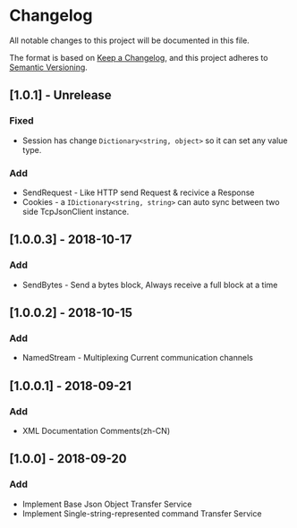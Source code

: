# Changelog
All notable changes to this project will be documented in this file.

The format is based on [Keep a Changelog](https://keepachangelog.com/en/1.0.0/),
and this project adheres to [Semantic Versioning](https://semver.org/spec/v2.0.0.html).

## [1.0.1] - Unrelease
### Fixed
- Session has change `Dictionary<string, object>` so it can set any value type.
### Add
- SendRequest - Like HTTP send Request & recivice a Response
- Cookies - a `IDictionary<string, string>` can auto sync between two side <c>TcpJsonClient</c> instance.


## [1.0.0.3] - 2018-10-17
### Add
- SendBytes - Send a bytes block, Always receive a full block at a time

## [1.0.0.2] - 2018-10-15
### Add
- NamedStream - Multiplexing Current communication channels

## [1.0.0.1] - 2018-09-21
### Add
- XML Documentation Comments(zh-CN)

## [1.0.0] - 2018-09-20
### Add
- Implement Base Json Object Transfer Service
- Implement Single-string-represented command Transfer Service